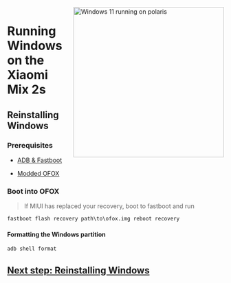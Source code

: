 <img align="right" src="https://github.com/n00b69/woa-polaris/blob/main/polaris.png" width="350" alt="Windows 11 running on polaris">

# Running Windows on the Xiaomi Mix 2s

## Reinstalling Windows

### Prerequisites
- [ADB & Fastboot](https://developer.android.com/studio/releases/platform-tools)

- [Modded OFOX](https://github.com/n00b69/woa-polaris/releases/download/Files/ofox.img)

### Boot into OFOX
> If MIUI has replaced your recovery, boot to fastboot and run
```cmd
fastboot flash recovery path\to\ofox.img reboot recovery
```

#### Formatting the Windows partition
```cmd
adb shell format
```

## [Next step: Reinstalling Windows](3-install.md)












